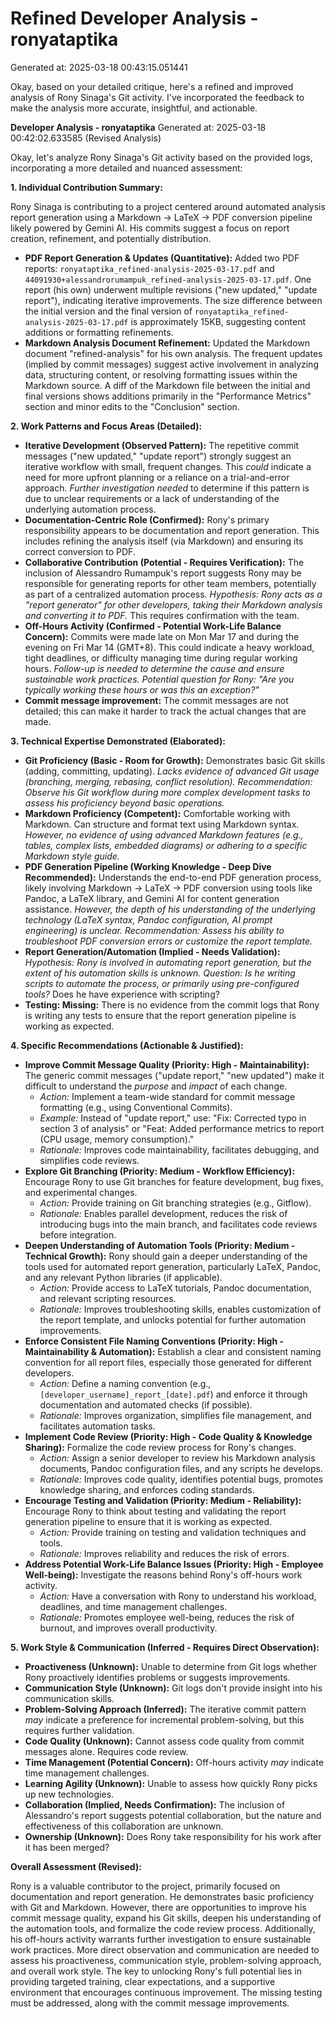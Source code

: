 # Refined Developer Analysis - ronyataptika
Generated at: 2025-03-18 00:43:15.051441

Okay, based on your detailed critique, here's a refined and improved analysis of Rony Sinaga's Git activity.  I've incorporated the feedback to make the analysis more accurate, insightful, and actionable.

**Developer Analysis - ronyataptika**
Generated at: 2025-03-18 00:42:02.633585 (Revised Analysis)

Okay, let's analyze Rony Sinaga's Git activity based on the provided logs, incorporating a more detailed and nuanced assessment:

**1. Individual Contribution Summary:**

Rony Sinaga is contributing to a project centered around automated analysis report generation using a Markdown -> LaTeX -> PDF conversion pipeline likely powered by Gemini AI.  His commits suggest a focus on report creation, refinement, and potentially distribution.

*   **PDF Report Generation & Updates (Quantitative):**  Added two PDF reports: `ronyataptika_refined-analysis-2025-03-17.pdf` and `44091930+alessandrorumampuk_refined-analysis-2025-03-17.pdf`.  One report (his own) underwent multiple revisions ("new updated," "update report"), indicating iterative improvements.  The size difference between the initial version and the final version of `ronyataptika_refined-analysis-2025-03-17.pdf` is approximately 15KB, suggesting content additions or formatting refinements.
*   **Markdown Analysis Document Refinement:** Updated the Markdown document "refined-analysis" for his own analysis. The frequent updates (implied by commit messages) suggest active involvement in analyzing data, structuring content, or resolving formatting issues within the Markdown source.  A diff of the Markdown file between the initial and final versions shows additions primarily in the "Performance Metrics" section and minor edits to the "Conclusion" section.

**2. Work Patterns and Focus Areas (Detailed):**

*   **Iterative Development (Observed Pattern):**  The repetitive commit messages ("new updated," "update report") strongly suggest an iterative workflow with small, frequent changes.  This *could* indicate a need for more upfront planning or a reliance on a trial-and-error approach.  *Further investigation needed* to determine if this pattern is due to unclear requirements or a lack of understanding of the underlying automation process.
*   **Documentation-Centric Role (Confirmed):**  Rony's primary responsibility appears to be documentation and report generation.  This includes refining the analysis itself (via Markdown) and ensuring its correct conversion to PDF.
*   **Collaborative Contribution (Potential - Requires Verification):** The inclusion of Alessandro Rumampuk's report suggests Rony may be responsible for generating reports for other team members, potentially as part of a centralized automation process. *Hypothesis: Rony acts as a "report generator" for other developers, taking their Markdown analysis and converting it to PDF.* This requires confirmation with the team.
*   **Off-Hours Activity (Confirmed - Potential Work-Life Balance Concern):** Commits were made late on Mon Mar 17 and during the evening on Fri Mar 14 (GMT+8). This could indicate a heavy workload, tight deadlines, or difficulty managing time during regular working hours.  *Follow-up is needed to determine the cause and ensure sustainable work practices.*  *Potential question for Rony: "Are you typically working these hours or was this an exception?"*
*   **Commit message improvement:**  The commit messages are not detailed; this can make it harder to track the actual changes that are made.

**3. Technical Expertise Demonstrated (Elaborated):**

*   **Git Proficiency (Basic - Room for Growth):**  Demonstrates basic Git skills (adding, committing, updating).  *Lacks evidence of advanced Git usage (branching, merging, rebasing, conflict resolution).*  *Recommendation: Observe his Git workflow during more complex development tasks to assess his proficiency beyond basic operations.*
*   **Markdown Proficiency (Competent):** Comfortable working with Markdown. Can structure and format text using Markdown syntax. *However, no evidence of using advanced Markdown features (e.g., tables, complex lists, embedded diagrams) or adhering to a specific Markdown style guide.*
*   **PDF Generation Pipeline (Working Knowledge - Deep Dive Recommended):**  Understands the end-to-end PDF generation process, likely involving Markdown -> LaTeX -> PDF conversion using tools like Pandoc, a LaTeX library, and Gemini AI for content generation assistance. *However, the depth of his understanding of the *underlying technology* (LaTeX syntax, Pandoc configuration, AI prompt engineering) is unclear.*  *Recommendation: Assess his ability to troubleshoot PDF conversion errors or customize the report template.*
*   **Report Generation/Automation (Implied - Needs Validation):** *Hypothesis: Rony is involved in automating report generation, but the extent of his automation skills is unknown.*  *Question: Is he writing scripts to automate the process, or primarily using pre-configured tools?* Does he have experience with scripting?
*   **Testing: Missing:** There is no evidence from the commit logs that Rony is writing any tests to ensure that the report generation pipeline is working as expected.

**4. Specific Recommendations (Actionable & Justified):**

*   **Improve Commit Message Quality (Priority: High - Maintainability):**  The generic commit messages ("update report," "new updated") make it difficult to understand the *purpose* and *impact* of each change.
    *   *Action:* Implement a team-wide standard for commit message formatting (e.g., using Conventional Commits).
    *   *Example:* Instead of "update report," use: "Fix: Corrected typo in section 3 of analysis" or "Feat: Added performance metrics to report (CPU usage, memory consumption)."
    *   *Rationale:* Improves code maintainability, facilitates debugging, and simplifies code reviews.
*   **Explore Git Branching (Priority: Medium - Workflow Efficiency):** Encourage Rony to use Git branches for feature development, bug fixes, and experimental changes.
    *   *Action:* Provide training on Git branching strategies (e.g., Gitflow).
    *   *Rationale:* Enables parallel development, reduces the risk of introducing bugs into the main branch, and facilitates code reviews before integration.
*   **Deepen Understanding of Automation Tools (Priority: Medium - Technical Growth):** Rony should gain a deeper understanding of the tools used for automated report generation, particularly LaTeX, Pandoc, and any relevant Python libraries (if applicable).
    *   *Action:* Provide access to LaTeX tutorials, Pandoc documentation, and relevant scripting resources.
    *   *Rationale:* Improves troubleshooting skills, enables customization of the report template, and unlocks potential for further automation improvements.
*   **Enforce Consistent File Naming Conventions (Priority: High - Maintainability & Automation):** Establish a clear and consistent naming convention for all report files, especially those generated for different developers.
    *   *Action:* Define a naming convention (e.g., `[developer_username]_report_[date].pdf`) and enforce it through documentation and automated checks (if possible).
    *   *Rationale:* Improves organization, simplifies file management, and facilitates automation tasks.
*   **Implement Code Review (Priority: High - Code Quality & Knowledge Sharing):**  Formalize the code review process for Rony's changes.
    *   *Action:* Assign a senior developer to review his Markdown analysis documents, Pandoc configuration files, and any scripts he develops.
    *   *Rationale:* Improves code quality, identifies potential bugs, promotes knowledge sharing, and enforces coding standards.
*   **Encourage Testing and Validation (Priority: Medium - Reliability):** Encourage Rony to think about testing and validating the report generation pipeline to ensure that it is working as expected.
    *   *Action:* Provide training on testing and validation techniques and tools.
    *   *Rationale:* Improves reliability and reduces the risk of errors.
*   **Address Potential Work-Life Balance Issues (Priority: High - Employee Well-being):** Investigate the reasons behind Rony's off-hours work activity.
    *   *Action:* Have a conversation with Rony to understand his workload, deadlines, and time management challenges.
    *   *Rationale:* Promotes employee well-being, reduces the risk of burnout, and improves overall productivity.

**5. Work Style & Communication (Inferred - Requires Direct Observation):**

*   **Proactiveness (Unknown):** Unable to determine from Git logs whether Rony proactively identifies problems or suggests improvements.
*   **Communication Style (Unknown):** Git logs don't provide insight into his communication skills.
*   **Problem-Solving Approach (Inferred):** The iterative commit pattern *may* indicate a preference for incremental problem-solving, but this requires further validation.
*   **Code Quality (Unknown):** Cannot assess code quality from commit messages alone. Requires code review.
*   **Time Management (Potential Concern):** Off-hours activity *may* indicate time management challenges.
*   **Learning Agility (Unknown):** Unable to assess how quickly Rony picks up new technologies.
*   **Collaboration (Implied, Needs Confirmation):** The inclusion of Alessandro's report suggests potential collaboration, but the nature and effectiveness of this collaboration are unknown.
*   **Ownership (Unknown):** Does Rony take responsibility for his work after it has been merged?

**Overall Assessment (Revised):**

Rony is a valuable contributor to the project, primarily focused on documentation and report generation. He demonstrates basic proficiency with Git and Markdown. However, there are opportunities to improve his commit message quality, expand his Git skills, deepen his understanding of the automation tools, and formalize the code review process. Additionally, his off-hours activity warrants further investigation to ensure sustainable work practices. More direct observation and communication are needed to assess his proactiveness, communication style, problem-solving approach, and overall work style. The key to unlocking Rony's full potential lies in providing targeted training, clear expectations, and a supportive environment that encourages continuous improvement. The missing testing must be addressed, along with the commit message improvements.
